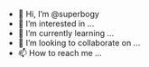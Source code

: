 - 👋 Hi, I’m @superbogy
- 👀 I’m interested in ...
- 🌱 I’m currently learning ...
- 💞️ I’m looking to collaborate on ...
- 📫 How to reach me ...

<!---
superbogy/superbogy is a ✨ special ✨ repository because its `README.md` (this file) appears on your GitHub profile.
You can click the Preview link to take a look at your changes.
--->
